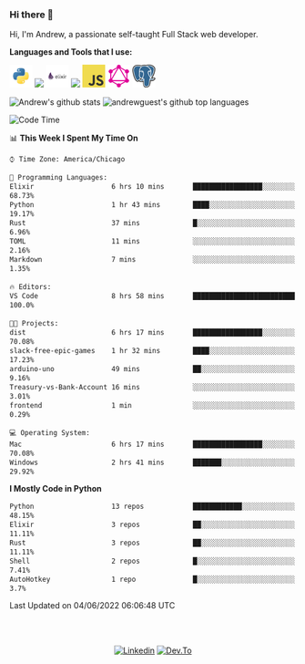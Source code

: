 ### Hi there 👋

Hi, I'm Andrew, a passionate self-taught Full Stack web developer.

**Languages and Tools that I use:**  

<code><img height="40" src="https://raw.githubusercontent.com/github/explore/80688e429a7d4ef2fca1e82350fe8e3517d3494d/topics/python/python.png"></code>
<code><img height="40" src="https://fastapi.tiangolo.com/img/logo-margin/logo-teal.png"></code>
<code><img height="40" src="https://raw.githubusercontent.com/github/explore/d106aa3f6fa091ab80ab5c8cf0d931baff3caaea/topics/elixir/elixir.png"></code>
<code><img height="40" src="https://img.stackshare.io/service/3262/-s9uoLIN.png"></code>
<code><img height="40" src="https://raw.githubusercontent.com/github/explore/80688e429a7d4ef2fca1e82350fe8e3517d3494d/topics/javascript/javascript.png"></code>
<code><img height="40" src="https://raw.githubusercontent.com/github/explore/5c058a388828bb5fde0bcafd4bc867b5bb3f26f3/topics/graphql/graphql.png"></code>
<code><img height="40" src="https://raw.githubusercontent.com/github/explore/80688e429a7d4ef2fca1e82350fe8e3517d3494d/topics/postgresql/postgresql.png"></code>

![Andrew's github stats](https://github-readme-stats.vercel.app/api?username=andrewguest&show_icons=true&theme=vue-dark&count_private=true)
<img height="180em" src="https://github-readme-stats.vercel.app/api/top-langs/?username=andrewguest&theme=vue-dark&layout=compact" alt="andrewguest's github top languages" />

<!--START_SECTION:waka-->
![Code Time](http://img.shields.io/badge/Code%20Time-1%2C096%20hrs%2011%20mins-blue)

📊 **This Week I Spent My Time On** 

```text
⌚︎ Time Zone: America/Chicago

💬 Programming Languages: 
Elixir                   6 hrs 10 mins       █████████████████░░░░░░░░   68.73% 
Python                   1 hr 43 mins        ████░░░░░░░░░░░░░░░░░░░░░   19.17% 
Rust                     37 mins             █░░░░░░░░░░░░░░░░░░░░░░░░   6.96% 
TOML                     11 mins             ░░░░░░░░░░░░░░░░░░░░░░░░░   2.16% 
Markdown                 7 mins              ░░░░░░░░░░░░░░░░░░░░░░░░░   1.35%

🔥 Editors: 
VS Code                  8 hrs 58 mins       █████████████████████████   100.0%

🐱‍💻 Projects: 
dist                     6 hrs 17 mins       █████████████████░░░░░░░░   70.08% 
slack-free-epic-games    1 hr 32 mins        ████░░░░░░░░░░░░░░░░░░░░░   17.23% 
arduino-uno              49 mins             ██░░░░░░░░░░░░░░░░░░░░░░░   9.16% 
Treasury-vs-Bank-Account 16 mins             ░░░░░░░░░░░░░░░░░░░░░░░░░   3.01% 
frontend                 1 min               ░░░░░░░░░░░░░░░░░░░░░░░░░   0.29%

💻 Operating System: 
Mac                      6 hrs 17 mins       █████████████████░░░░░░░░   70.08% 
Windows                  2 hrs 41 mins       ███████░░░░░░░░░░░░░░░░░░   29.92%

```

**I Mostly Code in Python** 

```text
Python                   13 repos            ████████████░░░░░░░░░░░░░   48.15% 
Elixir                   3 repos             ██░░░░░░░░░░░░░░░░░░░░░░░   11.11% 
Rust                     3 repos             ██░░░░░░░░░░░░░░░░░░░░░░░   11.11% 
Shell                    2 repos             █░░░░░░░░░░░░░░░░░░░░░░░░   7.41% 
AutoHotkey               1 repo              █░░░░░░░░░░░░░░░░░░░░░░░░   3.7%

```



 Last Updated on 04/06/2022 06:06:48 UTC
<!--END_SECTION:waka-->

<br><br>
<p align="center">
   <a href="https://www.linkedin.com/in/andrew-guest-a891759a" target="_blank"><img src="https://img.shields.io/badge/LinkedIn-0077B5?style=for-the-badge&logo=linkedin&logoColor=white" alt="Linkedin"></a>
  <a href="https://dev.to/aguest" target="_blank"><img src="https://img.shields.io/badge/Dev.to-0A0A0A?style=for-the-badge&logo=dev%2Eto&logoColor=white" alt="Dev.To"></a>
</p>
